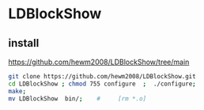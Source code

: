 # LDBlockShow
## install
https://github.com/hewm2008/LDBlockShow/tree/main
```bash
git clone https://github.com/hewm2008/LDBlockShow.git
cd LDBlockShow ; chmod 755 configure  ;  ./configure;
make;
mv LDBlockShow  bin/;    #     [rm *.o]
```
